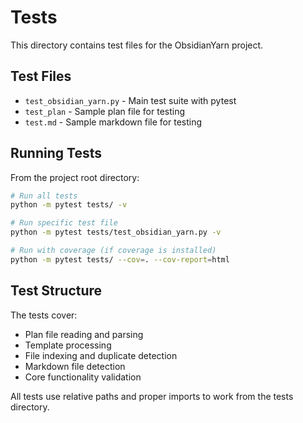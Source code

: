 # Tests

This directory contains test files for the ObsidianYarn project.

## Test Files

- `test_obsidian_yarn.py` - Main test suite with pytest
- `test_plan` - Sample plan file for testing
- `test.md` - Sample markdown file for testing

## Running Tests

From the project root directory:

```bash
# Run all tests
python -m pytest tests/ -v

# Run specific test file
python -m pytest tests/test_obsidian_yarn.py -v

# Run with coverage (if coverage is installed)
python -m pytest tests/ --cov=. --cov-report=html
```

## Test Structure

The tests cover:
- Plan file reading and parsing
- Template processing
- File indexing and duplicate detection
- Markdown file detection
- Core functionality validation

All tests use relative paths and proper imports to work from the tests directory.